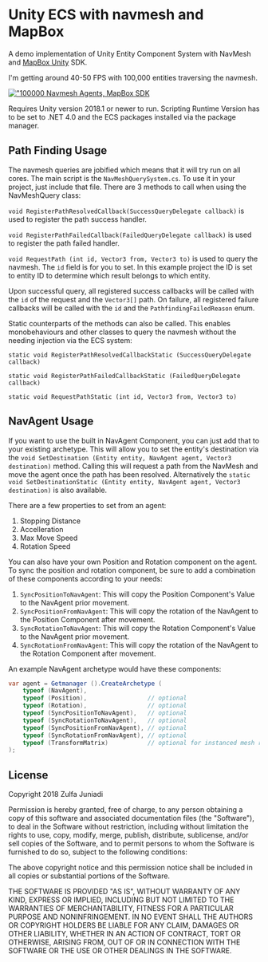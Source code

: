 # Unity ECS with navmesh and MapBox

A demo implementation of Unity Entity Component System with NavMesh and [MapBox Unity](https://www.mapbox.com/unity/) SDK.

I'm getting around 40-50 FPS with 100,000 entities traversing the navmesh.

[!["100000 Navmesh Agents, MapBox SDK](https://i.vimeocdn.com/video/705015074_300x170.webp)](https://vimeo.com/273263679 "100000 Navmesh Agents, MapBox SDK")

Requires Unity version 2018.1 or newer to run. Scripting Runtime Version has to be set to .NET 4.0 and the ECS packages installed via the package manager.

## Path Finding Usage

The navmesh queries are jobified which means that it will try run on all cores. The main script is the `NavMeshQuerySystem.cs`. To use it in your project, just include that file. There are 3 methods to call when using the NavMeshQuery class:

`void RegisterPathResolvedCallback(SuccessQueryDelegate callback)` is used to register the path success handler.

`void RegisterPathFailedCallback(FailedQueryDelegate callback)` is used to register the path failed handler.

`void RequestPath (int id, Vector3 from, Vector3 to)` is used to query the navmesh. The `id` field is for you to set. In this example project the ID is set to entity ID to determine which result belongs to which entity.

Upon successful query, all registered success callbacks will be called with the `id` of the request and the `Vector3[]` path. On failure, all registered failure callbacks will be called with the `id` and the `PathfindingFailedReason` enum.

Static counterparts of the methods can also be called. This enables monobehaviours and other classes to query the navmesh without the needing injection via the ECS system:

`static void RegisterPathResolvedCallbackStatic (SuccessQueryDelegate callback)`

`static void RegisterPathFailedCallbackStatic (FailedQueryDelegate callback)`

`static void RequestPathStatic (int id, Vector3 from, Vector3 to)`

## NavAgent Usage

If you want to use the built in NavAgent Component, you can just add that to your existing archetype. This will allow you to set the entity's destination via the `void SetDestination (Entity entity, NavAgent agent, Vector3 destination)` method. Calling this will request a path from the NavMesh and move the agent once the path has been resolved. Alternatively the `static void SetDestinationStatic (Entity entity, NavAgent agent, Vector3 destination)` is also available.

There are a few properties to set from an agent:

1. Stopping Distance
2. Accelleration
3. Max Move Speed
4. Rotation Speed

You can also have your own Position and Rotation component on the agent. To sync the position and rotation component, be sure to add a combination of these components according to your needs:

1. `SyncPositionToNavAgent`: This will copy the Position Component's Value to the NavAgent prior movement.
2. `SyncPositionFromNavAgent`: This will copy the rotation of the NavAgent to the Position Component after movement.
3. `SyncRotationToNavAgent`: This will copy the Rotation Component's Value to the NavAgent prior movement.
4. `SyncRotationFromNavAgent`: This will copy the rotation of the NavAgent to the Rotation Component after movement.

An example NavAgent archetype would have these components:

```cs
var agent = Getmanager ().CreateArchetype (
    typeof (NavAgent),
    typeof (Position),                 // optional
    typeof (Rotation),                 // optional
    typeof (SyncPositionToNavAgent),   // optional
    typeof (SyncRotationToNavAgent),   // optional
    typeof (SyncPositionFromNavAgent), // optional
    typeof (SyncRotationFromNavAgent), // optional
    typeof (TransformMatrix)           // optional for instanced mesh rendering
);
```

## License

Copyright 2018 Zulfa Juniadi

Permission is hereby granted, free of charge, to any person obtaining a copy of this software and associated documentation files (the "Software"), to deal in the Software without restriction, including without limitation the rights to use, copy, modify, merge, publish, distribute, sublicense, and/or sell copies of the Software, and to permit persons to whom the Software is furnished to do so, subject to the following conditions:

The above copyright notice and this permission notice shall be included in all copies or substantial portions of the Software.

THE SOFTWARE IS PROVIDED "AS IS", WITHOUT WARRANTY OF ANY KIND, EXPRESS OR IMPLIED, INCLUDING BUT NOT LIMITED TO THE WARRANTIES OF MERCHANTABILITY, FITNESS FOR A PARTICULAR PURPOSE AND NONINFRINGEMENT. IN NO EVENT SHALL THE AUTHORS OR COPYRIGHT HOLDERS BE LIABLE FOR ANY CLAIM, DAMAGES OR OTHER LIABILITY, WHETHER IN AN ACTION OF CONTRACT, TORT OR OTHERWISE, ARISING FROM, OUT OF OR IN CONNECTION WITH THE SOFTWARE OR THE USE OR OTHER DEALINGS IN THE SOFTWARE.